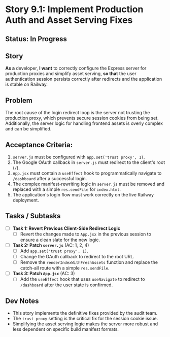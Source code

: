 # Story 9.1: Implement Production Auth and Asset Serving Fixes

## Status: In Progress

## Story
**As a** developer,
**I want** to correctly configure the Express server for production proxies and simplify asset serving,
**so that** the user authentication session persists correctly after redirects and the application is stable on Railway.

## Problem
The root cause of the login redirect loop is the server not trusting the production proxy, which prevents secure session cookies from being set. Additionally, the server logic for handling frontend assets is overly complex and can be simplified.

## Acceptance Criteria:
1. `server.js` must be configured with `app.set('trust proxy', 1)`.
2. The Google OAuth callback in `server.js` must redirect to the client's root (`/`).
3. `App.jsx` must contain a `useEffect` hook to programmatically navigate to `/dashboard` after a successful login.
4. The complex manifest-rewriting logic in `server.js` must be removed and replaced with a simple `res.sendFile` for `index.html`.
5. The application's login flow must work correctly on the live Railway deployment.

## Tasks / Subtasks

- [ ] **Task 1: Revert Previous Client-Side Redirect Logic**
    - [ ] Revert the changes made to `App.jsx` in the previous session to ensure a clean slate for the new logic.

- [ ] **Task 2: Patch `server.js`** (AC: 1, 2, 4)
    - [ ] Add `app.set('trust proxy', 1)`.
    - [ ] Change the OAuth callback to redirect to the root URL.
    - [ ] Remove the `renderIndexWithFreshAssets` function and replace the catch-all route with a simple `res.sendFile`.

- [ ] **Task 3: Patch `App.jsx`** (AC: 3)
    - [ ] Add the `useEffect` hook that uses `useNavigate` to redirect to `/dashboard` after the user state is confirmed.

## Dev Notes
*   This story implements the definitive fixes provided by the audit team.
*   The `trust proxy` setting is the critical fix for the session cookie issue.
*   Simplifying the asset serving logic makes the server more robust and less dependent on specific build manifest formats.
